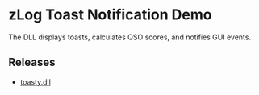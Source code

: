 zLog Toast Notification Demo
====

The DLL displays toasts, calculates QSO scores, and notifies GUI events.

## Releases

- [toasty.dll](https://github.com/nextzlog/zylo/releases/download/nightly/toasty.dll)
